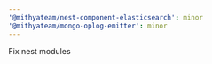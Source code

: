 ```yaml
---
'@mithyateam/nest-component-elasticsearch': minor
'@mithyateam/mongo-oplog-emitter': minor
---
```


Fix nest modules
